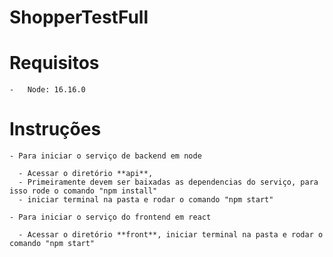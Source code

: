 # ShopperTestFull
 

# Requisitos

    -   Node: 16.16.0
  
# Instruções

    - Para iniciar o serviço de backend em node
  
      - Acessar o diretório **api**, 
      - Primeiramente devem ser baixadas as dependencias do serviço, para isso rode o comando "npm install"
      - iniciar terminal na pasta e rodar o comando "npm start"
  
    - Para iniciar o serviço do frontend em react
  
      - Acessar o diretório **front**, iniciar terminal na pasta e rodar o comando "npm start"